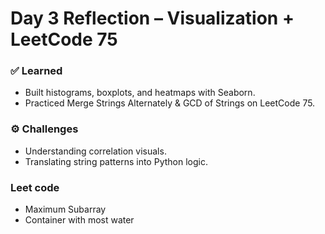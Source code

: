 # Day 3 Reflection – Visualization + LeetCode 75

### ✅ Learned
- Built histograms, boxplots, and heatmaps with Seaborn.
- Practiced Merge Strings Alternately & GCD of Strings on LeetCode 75.

### ⚙️ Challenges
- Understanding correlation visuals.
- Translating string patterns into Python logic.

### Leet code
- Maximum Subarray
- Container with most water
